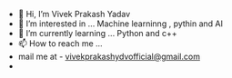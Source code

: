 - 👋 Hi, I’m Vivek Prakash Yadav
- 👀 I’m interested in ... Machine learninng , pythin and AI
- 🌱 I’m currently learning ... Python and  c++
- 📫 How to reach me ...
- mail me at - vivekprakashydvofficial@gmail.com 
- 

<!---
VivekPrakashNitH/VivekPrakashNitH is a ✨ special ✨ repository because its `README.md` (this file) appears on your GitHub profile.
You can click the Preview link to take a look at your changes.
--->
